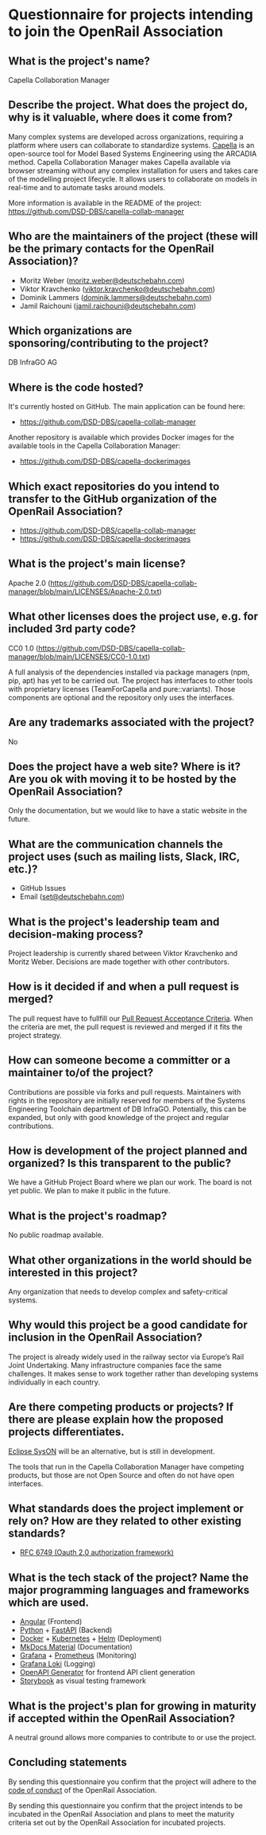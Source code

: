 # Questionnaire for projects intending to join the OpenRail Association

## What is the project's name?

Capella Collaboration Manager

## Describe the project. What does the project do, why is it valuable, where does it come from?

Many complex systems are developed across organizations, requiring a platform
where users can collaborate to standardize systems.
[Capella](https://mbse-capella.org/) is an open-source tool for Model Based
Systems Engineering using the ARCADIA method. Capella Collaboration Manager
makes Capella available via browser streaming without any complex installation
for users and takes care of the modelling project lifecycle. It allows users to
collaborate on models in real-time and to automate tasks around models.

More information is available in the README of the project:
https://github.com/DSD-DBS/capella-collab-manager

## Who are the maintainers of the project (these will be the primary contacts for the OpenRail Association)?

- Moritz Weber (moritz.weber@deutschebahn.com)
- Viktor Kravchenko (viktor.kravchenko@deutschebahn.com)
- Dominik Lammers (dominik.lammers@deutschebahn.com)
- Jamil Raichouni (jamil.raichouni@deutschebahn.com)

## Which organizations are sponsoring/contributing to the project?

DB InfraGO AG

## Where is the code hosted?

It's currently hosted on GitHub. The main application can be found here:

- https://github.com/DSD-DBS/capella-collab-manager

Another repository is available which provides Docker images for the available
tools in the Capella Collaboration Manager:

- https://github.com/DSD-DBS/capella-dockerimages

## Which exact repositories do you intend to transfer to the GitHub organization of the OpenRail Association?

- https://github.com/DSD-DBS/capella-collab-manager
- https://github.com/DSD-DBS/capella-dockerimages

## What is the project's main license?

Apache 2.0
(https://github.com/DSD-DBS/capella-collab-manager/blob/main/LICENSES/Apache-2.0.txt)

## What other licenses does the project use, e.g. for included 3rd party code?

CC0 1.0
(https://github.com/DSD-DBS/capella-collab-manager/blob/main/LICENSES/CC0-1.0.txt)

A full analysis of the dependencies installed via package managers (npm, pip,
apt) has yet to be carried out. The project has interfaces to other tools with
proprietary licenses (TeamForCapella and pure::variants). Those components are
optional and the repository only uses the interfaces.

## Are any trademarks associated with the project?

No

## Does the project have a web site? Where is it? Are you ok with moving it to be hosted by the OpenRail Association?

Only the documentation, but we would like to have a static website in the
future.

## What are the communication channels the project uses (such as mailing lists, Slack, IRC, etc.)?

- GitHub Issues
- Email (set@deutschebahn.com)

## What is the project's leadership team and decision-making process?

Project leadership is currently shared between Viktor Kravchenko and Moritz
Weber. Decisions are made together with other contributors.

## How is it decided if and when a pull request is merged?

The pull request have to fullfill our
[Pull Request Acceptance Criteria](https://dsd-dbs.github.io/capella-collab-manager/development/pull_requests/).
When the criteria are met, the pull request is reviewed and merged if it fits
the project strategy.

## How can someone become a committer or a maintainer to/of the project?

Contributions are possible via forks and pull requests. Maintainers with rights
in the repository are initially reserved for members of the Systems Engineering
Toolchain department of DB InfraGO. Potentially, this can be expanded, but only
with good knowledge of the project and regular contributions.

## How is development of the project planned and organized? Is this transparent to the public?

We have a GitHub Project Board where we plan our work. The board is not yet
public. We plan to make it public in the future.

## What is the project's roadmap?

No public roadmap available.

## What other organizations in the world should be interested in this project?

Any organization that needs to develop complex and safety-critical systems.

## Why would this project be a good candidate for inclusion in the OpenRail Association?

The project is already widely used in the railway sector via Europe’s Rail
Joint Undertaking. Many infrastructure companies face the same challenges. It
makes sense to work together rather than developing systems individually in
each country.

## Are there competing products or projects? If there are please explain how the proposed projects differentiates.

[Eclipse SysON](https://mbse-syson.org/) will be an alternative, but is still
in development.

The tools that run in the Capella Collaboration Manager have competing
products, but those are not Open Source and often do not have open interfaces.

## What standards does the project implement or rely on? How are they related to other existing standards?

- [RFC 6749 (Oauth 2.0 authorization framework)](https://datatracker.ietf.org/doc/html/rfc6749)

## What is the tech stack of the project? Name the major programming languages and frameworks which are used.

- [Angular](https://angular.dev/) (Frontend)
- [Python](https://www.python.org/) + [FastAPI](https://fastapi.tiangolo.com/)
  (Backend)
- [Docker](https://www.docker.com/) + [Kubernetes](https://kubernetes.io/) +
  [Helm](https://helm.sh/) (Deployment)
- [MkDocs Material](https://squidfunk.github.io/mkdocs-material/)
  (Documentation)
- [Grafana](https://grafana.com/) + [Prometheus](Prometheus) (Monitoring)
- [Grafana Loki](https://grafana.com/oss/loki/) (Logging)
- [OpenAPI Generator](https://openapi-generator.tech/) for frontend API client
  generation
- [Storybook](https://storybook.js.org/) as visual testing framework

## What is the project's plan for growing in maturity if accepted within the OpenRail Association?

A neutral ground allows more companies to contribute to or use the project.

## Concluding statements

By sending this questionnaire you confirm that the project will adhere to the
[code of conduct](CODE_OF_CONDUCT.md) of the OpenRail Association.

By sending this questionnaire you confirm that the project intends to be
incubated in the OpenRail Association and plans to meet the maturity criteria
set out by the OpenRail Association for incubated projects.
